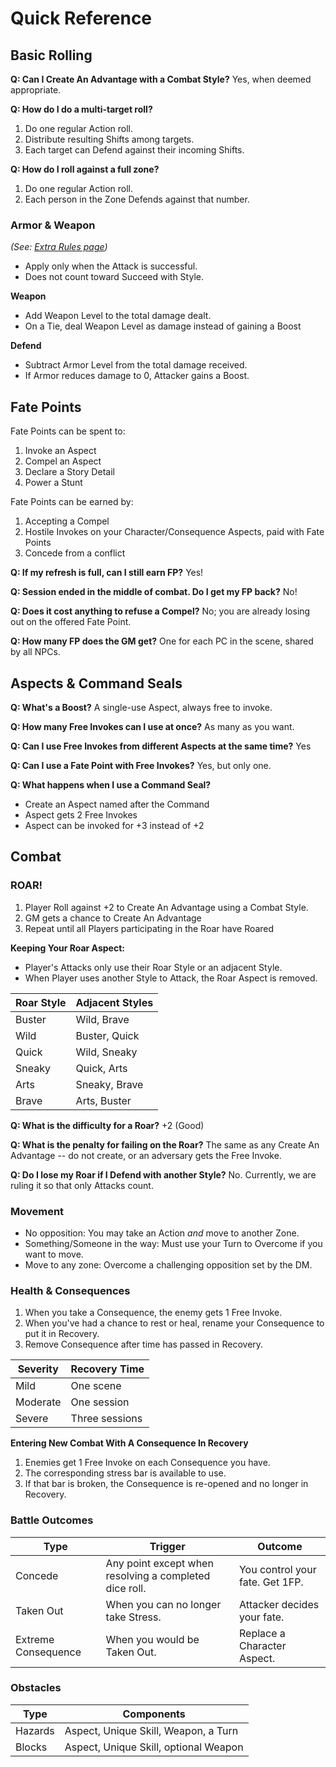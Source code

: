 # Quick Reference

<!--- TODO: Should we use collapsible admonitions to help find what you need without feeling lost, or would that complicate Ctrl+Z too much? things for kyuu to true think about. ---> 

## Basic Rolling

<!--- TODO: I might add the graphical colored version of the Four Actions table I made --->

**Q: Can I Create An Advantage with a Combat Style?**
Yes, when deemed appropriate.

**Q: How do I do a multi-target roll?**
1. Do one regular Action roll.
2. Distribute resulting Shifts among targets. 
3. Each target can Defend against their incoming Shifts.

**Q: How do I roll against a full zone?**
1. Do one regular Action roll. 
2. Each person in the Zone Defends against that number. 

### Armor & Weapon
*(See: [Extra Rules page](adopted-rules))*

* Apply only when the Attack is successful. 
* Does not count toward Succeed with Style.

**Weapon**
* Add Weapon Level to the total damage dealt. 
* On a Tie, deal Weapon Level as damage instead of gaining a Boost

**Defend**
* Subtract Armor Level from the total damage received.
* If Armor reduces damage to 0, Attacker gains a Boost. 

## Fate Points

Fate Points can be spent to:
1. Invoke an Aspect
2. Compel an Aspect
3. Declare a Story Detail
4. Power a Stunt

Fate Points can be earned by:
1. Accepting a Compel
2. Hostile Invokes on your Character/Consequence Aspects, paid with Fate Points
3. Concede from a conflict

**Q: If my refresh is full, can I still earn FP?**
Yes!

**Q: Session ended in the middle of combat. Do I get my FP back?**
No! 

**Q: Does it cost anything to refuse a Compel?**
No; you are already losing out on the offered Fate Point. 

**Q: How many FP does the GM get?**
One for each PC in the scene, shared by all NPCs.

## Aspects & Command Seals

**Q: What's a Boost?**
A single-use Aspect, always free to invoke.

**Q: How many Free Invokes can I use at once?**
As many as you want. 

**Q: Can I use Free Invokes from different Aspects at the same time?**
Yes

**Q: Can I use a Fate Point with Free Invokes?**
Yes, but only one.

**Q: What happens when I use a Command Seal?**
* Create an Aspect named after the Command
* Aspect gets 2 Free Invokes
* Aspect can be invoked for +3 instead of +2

## Combat

### ROAR!

1. Player Roll against +2 to Create An Advantage using a Combat Style.
2. GM gets a chance to Create An Advantage
3. Repeat until all Players participating in the Roar have Roared

**Keeping Your Roar Aspect:**
*  Player's Attacks only use their Roar Style or an adjacent Style. 
*  When Player uses another Style to Attack, the Roar Aspect is removed.

| Roar Style | Adjacent Styles |
| ---- | ---- |
| Buster | Wild, Brave |
| Wild | Buster, Quick |
| Quick | Wild, Sneaky |
| Sneaky | Quick, Arts |
| Arts | Sneaky, Brave | 
| Brave | Arts, Buster | 

**Q: What is the difficulty for a Roar?**
+2 (Good)

**Q: What is the penalty for failing on the Roar?**
The same as any Create An Advantage -- do not create, or an adversary gets the Free Invoke.

**Q: Do I lose my Roar if I Defend with another Style?**
No. Currently, we are ruling it so that only Attacks count.

### Movement

* No opposition: You may take an Action *and* move to another Zone.
* Something/Someone in the way: Must use your Turn to Overcome if you want to move.
* Move to any zone: Overcome a challenging opposition set by the DM.

### Health & Consequences

1. When you take a Consequence, the enemy gets 1 Free Invoke.
2. When you've had a chance to rest or heal, rename your Consequence to put it in Recovery. 
3. Remove Consequence after time has passed in Recovery.

| Severity | Recovery Time |
|--------|------|
| Mild | One scene |
| Moderate | One session |
| Severe | Three sessions |

**Entering New Combat With A Consequence In Recovery**
1. Enemies get 1 Free Invoke on each Consequence you have. 
2. The corresponding stress bar is available to use. 
3. If that bar is broken, the Consequence is re-opened and no longer in Recovery.

### Battle Outcomes

| Type | Trigger | Outcome |
|---------|-----|-----|
| Concede | Any point except when resolving a completed dice roll. | You control your fate. Get 1FP. |
| Taken Out | When you can no longer take Stress. | Attacker decides your fate. |
| Extreme Consequence | When you would be Taken Out. | Replace a Character Aspect. | 

### Obstacles
| Type | Components |
| ----- | -------------- |
| Hazards | Aspect, Unique Skill, Weapon, a Turn |
| Blocks | Aspect, Unique Skill, optional Weapon | 
